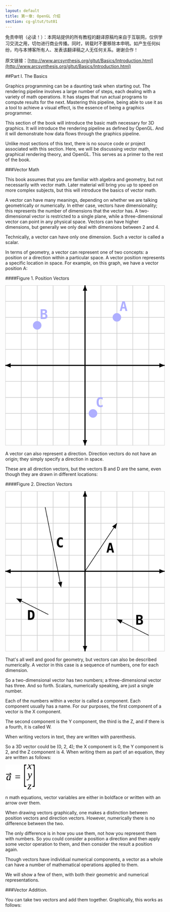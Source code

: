 ```yaml
---
layout: default
title: 第一章: OpenGL 介绍 
section: cg-gltut/tut01
---
```

<style>
  h3 {
	margin: 20px 0px 10px 0px;
  }
</style>

免责申明（必读！）：本网站提供的所有教程的翻译原稿均来自于互联网，仅供学习交流之用，切勿进行商业传播。同时，转载时不要移除本申明。如产生任何纠纷，均与本博客所有人、发表该翻译稿之人无任何关系。谢谢合作！

原文链接：[http://www.arcsynthesis.org/gltut/Basics/Introduction.html](http://www.arcsynthesis.org/gltut/Basics/Introduction.html)

##Part I. The Basics

Graphics programming can be a daunting task when starting out. The rendering pipeline involves a large number of steps,
each dealing with a variety of math operations. It has stages that run actual programs to compute results for the next.
Mastering this pipeline, being able to use it as a tool to achieve a visual effect, is the essence of being a graphics programmer.

This section of the book will introduce the basic math necessary for 3D graphics. It will introduce the rendering pipeline as defined by OpenGL.
And it will demonstrate how data flows through the graphics pipeline.

Unlike most sections of this text, there is no source code or project associated with this section. Here, we will be discussing vector math, graphical rendering theory, and OpenGL. This serves as a primer to the rest of the book.

###Vector Math

This book assumes that you are familiar with algebra and geometry, but not necessarily with vector math. Later material will bring you up to speed on more complex subjects, but this will introduce the basics of vector math.

A vector can have many meanings, depending on whether we are talking geometrically or numerically. In either case, vectors have dimensionality; this represents the number of dimensions that the vector has. A two-dimensional vector is restricted to a single plane, while a three-dimensional vector can point in any physical space. Vectors can have higher dimensions, but generally we only deal with dimensions between 2 and 4.

Technically, a vector can have only one dimension. Such a vector is called a scalar.

In terms of geometry, a vector can represent one of two concepts: a position or a direction within a particular space. A vector position represents a specific location in space. For example, on this graph, we have a vector position A:

####Figure 1. Position Vectors

![figure1](./res/VectorPosition.svg)

A vector can also represent a direction. Direction vectors do not have an origin; they simply specify a direction in space.

These are all direction vectors, but the vectors B and D are the same, even though they are drawn in different locations:

####Figure 2. Direction Vectors

![figure2](./res/VectorDirections.svg)

That's all well and good for geometry, but vectors can also be described numerically. A vector in this case is a sequence of numbers, one for each dimension.

So a two-dimensional vector has two numbers; a three-dimensional vector has three. And so forth. Scalars, numerically speaking, are just a single number.

Each of the numbers within a vector is called a component. Each component usually has a name. For our purposes, the first component of a vector is the X component.

The second component is the Y component, the third is the Z, and if there is a fourth, it is called W.

When writing vectors in text, they are written with parenthesis.

So a 3D vector could be (0, 2, 4); the X component is 0, the Y component is 2, and the Z component is 4. When writing them as part of an equation, they are written as follows:

![columnVector](./res/ColumnVector.svg)

n math equations, vector variables are either in boldface or written with an arrow over them.

When drawing vectors graphically, one makes a distinction between position vectors and direction vectors. However, numerically there is no difference between the two.

The only difference is in how you use them, not how you represent them with numbers. So you could consider a position a direction and then apply some vector operation to them,
and then consider the result a position again.

Though vectors have individual numerical components, a vector as a whole can have a number of mathematical operations applied to them.

We will show a few of them, with both their geometric and numerical representations.

###Vector Addition.

You can take two vectors and add them together. Graphically, this works as follows:


